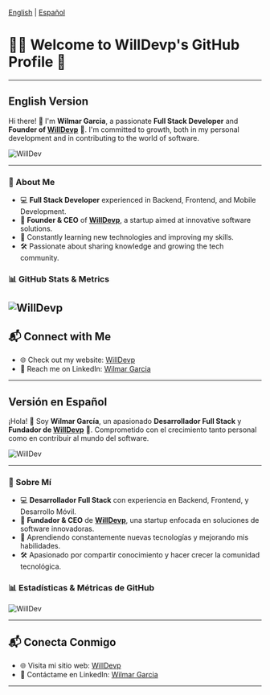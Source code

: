 <!-- Language Toggle -->
<a href="#english-version">English</a> | <a href="#spanish-version">Español</a>

# 👨‍💻 Welcome to WillDevp's GitHub Profile 👋

---

## English Version

Hi there! 👋 I'm **Wilmar Garcia**, a passionate **Full Stack Developer** and **Founder of [WillDevp](https://www.willdevp.com/)** 🚀. I'm committed to growth, both in my personal development and in contributing to the world of software.

![WillDev](https://www.willdevp.com/logos/willdev.svg)

---

### 🚀 About Me
- 💻 **Full Stack Developer** experienced in Backend, Frontend, and Mobile Development.
- 🎯 **Founder & CEO** of **[WillDevp](https://www.willdevp.com/)**, a startup aimed at innovative software solutions.
- 🌱 Constantly learning new technologies and improving my skills.
- 🛠️ Passionate about sharing knowledge and growing the tech community.

### 📊 GitHub Stats & Metrics

![WillDevp](https://github-readme-stats.vercel.app/api?username=WillDevp&theme=tokyonight&show_icons=true)
---

## 📬 Connect with Me
- 🌐 Check out my website: [WillDevp](https://www.willdevp.com/)
- 💬 Reach me on LinkedIn: [Wilmar Garcia](https://www.linkedin.com/in/wilmargarcia-fullstackdeveloper/)

---

<a id="spanish-version"></a>

## Versión en Español

¡Hola! 👋 Soy **Wilmar García**, un apasionado **Desarrollador Full Stack** y **Fundador de [WillDevp](https://www.willdevp.com/)** 🚀. Comprometido con el crecimiento tanto personal como en contribuir al mundo del software.

![WillDev](https://github.com/YourUsername/YourRepoPath/blob/main/willdev.svg)

---

### 🚀 Sobre Mí
- 💻 **Desarrollador Full Stack** con experiencia en Backend, Frontend, y Desarrollo Móvil.
- 🎯 **Fundador & CEO** de **[WillDevp](https://www.willdevp.com/)**, una startup enfocada en soluciones de software innovadoras.
- 🌱 Aprendiendo constantemente nuevas tecnologías y mejorando mis habilidades.
- 🛠️ Apasionado por compartir conocimiento y hacer crecer la comunidad tecnológica.

### 📊 Estadísticas & Métricas de GitHub

![WillDev](https://www.willdevp.com/logos/willdev.svg)

---

## 📬 Conecta Conmigo
- 🌐 Visita mi sitio web: [WillDevp](https://www.willdevp.com/)
- 💬 Contáctame en LinkedIn: [Wilmar Garcia](https://www.linkedin.com/in/wilmargarcia-fullstackdeveloper/)

---
